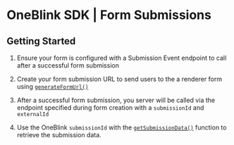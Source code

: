 # OneBlink SDK | Form Submissions

## Getting Started

1.  Ensure your form is configured with a Submission Event endpoint to call after a successful form submission

1.  Create your form submission URL to send users to the a renderer form using [`generateFormUrl()`](./forms.md#GenerateFormURL)

1.  After a successful form submission, you server will be called via the endpoint specified during form creation with a `submissionId` and `externalId`

1.  Use the OneBlink `submissionId` with the [`getSubmissionData()`](./forms.md#GetSubmissionData) function to retrieve the submission data.

